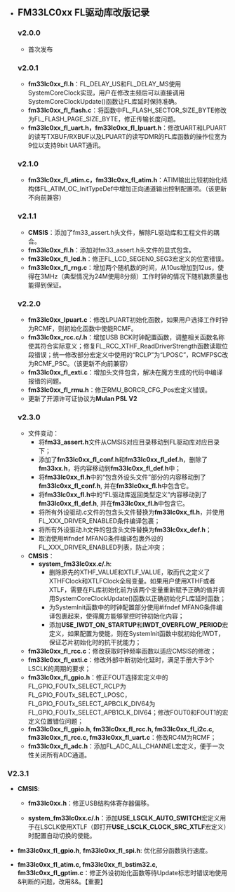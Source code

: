 - ## FM33LC0xx FL驱动库改版记录
  
  ### v2.0.0
  
  - 首次发布
  
  ### v2.0.1
  
  - **fm33lc0xx_fl.h**：FL_DELAY_US和FL_DELAY_MS使用SystemCoreClock实现，用户在修改主频后可以直接调用SystemCoreClockUpdate()函数让FL库延时保持准确。
  - **fm33lc0xx_fl_flash.c**：将函数中FL_FLASH_SECTOR_SIZE_BYTE修改为FL_FLASH_PAGE_SIZE_BYTE，修正传输长度问题。
  - **fm33lc0xx_fl_uart.h，fm33lc0xx_fl_lpuart.h**：修改UART和LPUART的读写TXBUF/RXBUF以及LPUART的读写DMR的FL库函数的操作位宽为9位以支持9bit UART通讯。
  
  ### v2.1.0
  
  - **fm33lc0xx_fl_atim.c，fm33lc0xx_fl_atim.h**：ATIM输出比较初始化结构体FL_ATIM_OC_InitTypeDef中增加正向通道输出控制配置项。（该更新不向前兼容）
  
  ### v2.1.1
  
  - **CMSIS**：添加了fm33_assert.h头文件，解除FL驱动库和工程文件的耦合。
  - **fm33lc0xx_fl.h**：添加对fm33_assert.h头文件的显式包含。
  - **fm33lc0xx_fl_lcd.h**：修正FL_LCD_SEGEN0_SEG3宏定义的位宽错误。
  - **fm33lc0xx_fl_rng.c**：增加两个随机数的时间，从10us增加到12us，使得在3MHz（典型情况为24M使用8分频）工作时钟的情况下随机数质量也能得到保证。
  
  ### v2.2.0
  
  - **fm33lc0xx_lpuart.c**：修改LPUART初始化函数，如果用户选择工作时钟为RCMF，则初始化函数中使能RCMF。
  - **fm33lc0xx_rcc.c/.h**：增加USB BCK时钟配置函数，调整相关函数名称使其符合实际意义；修复FL_RCC_XTHF_ReadDriverStrength函数读取位段错误；统一修改部分宏定义中使用的“RCLP”为“LPOSC”，RCMFPSC改为RCMF_PSC。（该更新不向前兼容）
  - **fm33lc0xx_fl_exti.c**：增加头文件包含，解决在魔方生成的代码中编译报错的问题。
  - **fm33lc0xx_fl_rmu.h**：修正RMU_BORCR_CFG_Pos宏定义错误。
  - 更新了开源许可证协议为**Mulan PSL V2**
  
  ### v2.3.0
  
  - 文件变动：
    - 将**fm33_assert.h**文件从CMSIS对应目录移动到FL驱动库对应目录下；
    - 添加了**fm33lc0xx_fl_conf.h**和**fm33lc0xx_fl_def.h**，删除了**fm33xx.h**，将内容移动到**fm33lc0xx_fl_def.h**中；
    - 将**fm33lc0xx_fl.h**中的“包含外设头文件”部分的内容移动到了**fm33lc0xx_fl_conf.h**, 并在**fm33lc0xx_fl.h**中包含它。
    - 将**fm33lc0xx_fl.h**中的“FL驱动库返回类型定义”内容移动到了**fm33lc0xx_fl_def.h**, 并在**fm33lc0xx_fl.h**中包含它。
    - 将所有外设驱动.c文件的包含头文件替换为**fm33lc0xx_fl.h**，并使用FL_XXX_DRIVER_ENABLED条件编译包裹；
    - 将所有外设驱动.h文件的包含头文件替换为**fm33lc0xx_def.h**；
    - 取消使用#ifndef MFANG条件编译包裹外设的FL_XXX_DRIVER_ENABLED列表，防止冲突；
  - **CMSIS**：
    - **system_fm33lc0xx.c/.h**: 
      - 删除原先的XTHF_VALUE和XTLF_VALUE，取而代之定义了XTHFClock和XTLFClock全局变量。如果用户使用XTHF或者XTLF，需要在FL库初始化前为该两个变量重新赋予正确的值并调用SystemCoreClockUpdate()函数以正确初始化FL库延时函数；
      - 为SystemInit函数中的时钟配置部分使用#ifndef MFANG条件编译包裹起来，使得魔方能够掌控时钟初始化内容；
      - 添加**USE_IWDT_ON_STARTUP**和**IWDT_OVERFLOW_PERIOD**宏定义，如果配置为使能，则在SystemInit函数中就初始化IWDT，保证芯片初始化时的抗干扰能力；
  - **fm33lc0xx_fl_rcc.c**：修改获取时钟频率函数以适应CMSIS的修改；
  - **fm33lc0xx_fl_exti.c**：修改外部中断初始化延时，满足手册大于3个LSCLK的周期的要求；
  - **fm33lc0xx_fl_gpio.h**：修正FOUT选择宏定义中的FL_GPIO_FOUTx_SELECT_RCLP为FL_GPIO_FOUTx_SELECT_LPOSC，FL_GPIO_FOUTx_SELECT_APBCLK_DIV64为FL_GPIO_FOUTx_SELECT_APB1CLK_DIV64；修改FOUT0和FOUT1的宏定义位置错位问题；
  - **fm33lc0xx_fl_gpio.h, fm33lc0xx_fl_rcc.h, fm33lc0xx_fl_i2c.c, fm33lc0xx_fl_rcc.c, fm33lc0xx_fl_uart.c**：修改RC4M为RCMF；
  - **fm33lc0xx_fl_adc.h**：添加FL_ADC_ALL_CHANNEL宏定义，便于一次性关闭所有ADC通道。

### V2.3.1

- **CMSIS**:
  
  - **fm33lc0xx.h**：修正USB结构体寄存器偏移。
  
  - **system_fm33lc0xx.c/.h**：添加**USE_LSCLK_AUTO_SWITCH**宏定义用于在LSCLK使用XTLF（即打开**USE_LSCLK_CLOCK_SRC_XTLF**宏定义）时配置自动切换的使能。

- **fm33lc0xx_fl_gpio.h**, **fm33lc0xx_fl_spi.h**: 优化部分函数执行速度。

- **fm33lc0xx_fl_atim.c, fm33lc0xx_fl_bstim32.c, fm33lc0xx_fl_gptim.c**：修正外设初始化函数等待Update标志时错误地使用&判断的问题，改用&&。【重要】
